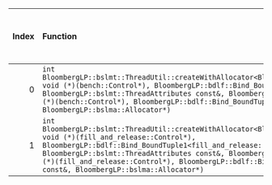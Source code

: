 |   Index | Function                                                                                                                                                                                                                                                                                                                                                                                                                                                                           |   Difference in number of lines |   Function size difference in bytes | Disassembly                                                             |   Number of lines in assumed build | Number of bytes in assumed build   |   Number of lines in ignored build | Number of bytes in ignored build   |
|--------:|:-----------------------------------------------------------------------------------------------------------------------------------------------------------------------------------------------------------------------------------------------------------------------------------------------------------------------------------------------------------------------------------------------------------------------------------------------------------------------------------|--------------------------------:|------------------------------------:|:------------------------------------------------------------------------|-----------------------------------:|:-----------------------------------|-----------------------------------:|:-----------------------------------|
|       0 | `int BloombergLP::bslmt::ThreadUtil::createWithAllocator<BloombergLP::bdlf::Bind<BloombergLP::bslmf::Nil, void (*)(bench::Control*), BloombergLP::bdlf::Bind_BoundTuple1<bench::Control*> > >(unsigned long*, BloombergLP::bslmt::ThreadAttributes const&, BloombergLP::bdlf::Bind<BloombergLP::bslmf::Nil, void (*)(bench::Control*), BloombergLP::bdlf::Bind_BoundTuple1<bench::Control*> > const&, BloombergLP::bslma::Allocator*)`                                             |                              -8 |                                 -32 | [Assumed](0.assume.s.txt), [Ignored](0.none.s.txt), [Diff](0.diff.html) |                                336 | 4,237,040                          |                                368 | 4,237,040                          |
|       1 | `int BloombergLP::bslmt::ThreadUtil::createWithAllocator<BloombergLP::bdlf::Bind<BloombergLP::bslmf::Nil, void (*)(fill_and_release::Control*), BloombergLP::bdlf::Bind_BoundTuple1<fill_and_release::Control*> > >(unsigned long*, BloombergLP::bslmt::ThreadAttributes const&, BloombergLP::bdlf::Bind<BloombergLP::bslmf::Nil, void (*)(fill_and_release::Control*), BloombergLP::bdlf::Bind_BoundTuple1<fill_and_release::Control*> > const&, BloombergLP::bslma::Allocator*)` |                              -8 |                                 -32 | [Assumed](1.assume.s.txt), [Ignored](1.none.s.txt), [Diff](1.diff.html) |                                336 | 4,237,776                          |                                368 | 4,237,808                          |
